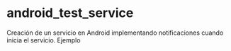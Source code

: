 android_test_service
====================

Creación de un servicio en Android implementando notificaciones cuando inicia el servicio. Ejemplo

